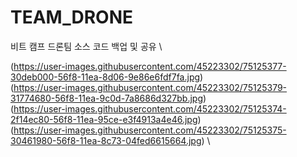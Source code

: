 # TEAM_DRONE
비트 캠프 드론팀 소스 코드 백업 및 공유 \

(https://user-images.githubusercontent.com/45223302/75125377-30deb000-56f8-11ea-8d06-9e86e6fdf7fa.jpg) \
(https://user-images.githubusercontent.com/45223302/75125379-31774680-56f8-11ea-9c0d-7a8686d327bb.jpg) \
(https://user-images.githubusercontent.com/45223302/75125374-2f14ec80-56f8-11ea-95ce-e3f4913a4e46.jpg) \
(https://user-images.githubusercontent.com/45223302/75125375-30461980-56f8-11ea-8c73-04fed6615664.jpg) \
